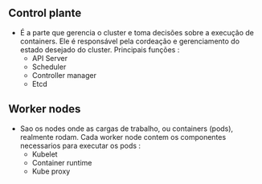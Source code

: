 ## Control plante

* É a parte que gerencia o cluster e toma decisões sobre a execução de containers. Ele é responsável pela cordeação e gerenciamento do estado 
desejado do cluster. Principais funções : 
    * API Server
    * Scheduler
    * Controller manager
    * Etcd


## Worker nodes 

* Sao os nodes onde as cargas de trabalho, ou containers (pods), realmente rodam. Cada worker node contem os componentes necessarios para executar os pods :
    * Kubelet
    * Container runtime
    * Kube proxy
